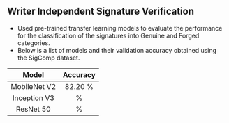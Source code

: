 ## Writer Independent Signature Verification

- Used pre-trained transfer learning models to evaluate the performance for the classification of the signatures into Genuine and Forged categories.
- Below is a list of models and their validation accuracy obtained using the SigComp dataset.
                    
| Model           | Accuracy    |
| :---:           | :---:       |
| MobileNet V2    | 82.20 %     |
| Inception V3    |  %          |
| ResNet 50       |  %          |
